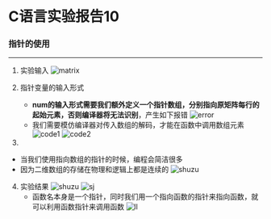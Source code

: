 # C语言实验报告10

### 指针的使用

---

1. 实验输入
![matrix](/%E5%AE%9E%E9%AA%8C%E8%BE%93%E5%85%A5.png)

2. 指针变量的输入形式
   - **num的输入形式需要我们额外定义一个指针数组，分别指向原矩阵每行的起始元素，否则编译器将无法识别**，产生如下报错
![error](/%E6%8A%A5%E9%94%991.png)
   - 我们需要模仿编译器对传入数组的解码，才能在函数中调用数组元素
![code1](/%E6%8C%87%E9%92%88%E5%8F%98%E9%87%8F1.png)
![code2](/%E6%8C%87%E9%92%88%E5%8F%98%E9%87%8F2.png)

3. 
- 当我们使用指向数组的指针的时候，编程会简洁很多
- 因为二维数组的存储在物理和逻辑上都是连续的
   ![shuzu](/%E6%95%B0%E7%BB%84%E6%8C%87%E9%92%88.png)

4. 实验结果
   ![shuzu](/%E5%AE%9E%E9%AA%8C%E7%BB%93%E6%9E%9C.png)
   ![sj](/%E5%87%BD%E6%95%B0%E6%8C%87%E9%92%88.png)
   - 函数名本身是一个指针，同时我们用一个指向函数的指针来指向函数，就可以利用函数指针来调用函数
![ll](/%E6%8C%87%E5%90%91%E6%95%B0%E7%BB%84%E6%8C%87%E9%92%88Sort.png)


